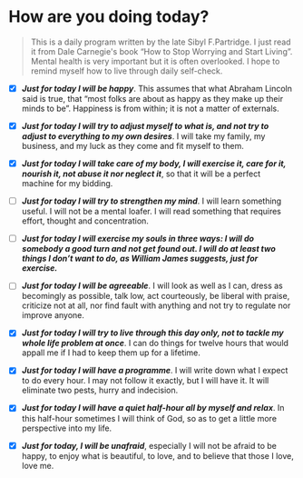 # How are you doing today?

> This is a daily program written by the late Sibyl F.Partridge. I just read it from Dale Carnegie's book “How to Stop Worrying and Start Living”. Mental health is very important but it is often overlooked. I hope to remind myself how to live through daily self-check.
 
- [x] ***Just for today I will be happy***. This assumes that what Abraham Lincoln said is true, that “most folks are about as happy as they make up their minds to be”. Happiness is from within; it is not a matter of externals.

- [x] ***Just for today I will try to adjust myself to what is, and not try to adjust to everything to my own desires***. I will take my family, my business, and my luck as they come and fit myself to them.

- [x] ***Just for today I will take care of my body, I will exercise it, care for it, nourish it, not abuse it nor neglect it***, so that it will be a perfect machine for my bidding.

- [ ] ***Just for today I will try to strengthen my mind***. I will learn something useful. I will not be a mental loafer. I will read something that requires effort, thought and concentration.

- [ ] ***Just for today I will exercise my souls in three ways: I will do somebody a good turn and not get found out. I will do at least two things I don’t want to do, as William James suggests, just for exercise.***

- [ ] ***Just for today I will be agreeable***. I will look as well as I can, dress as becomingly as possible, talk low, act courteously, be liberal with praise, criticize not at all, nor find fault with anything and not try to regulate nor improve anyone.

- [x] ***Just for today I will try to live through this day only, not to tackle my whole life problem at once***. I can do things for twelve hours that would appall me if I had to keep them up for a lifetime.

- [x] ***Just for today I will have a programme***. I will write down what I expect to do every hour. I may not follow it exactly, but I will have it. It will eliminate two pests, hurry and indecision.

- [x] ***Just for today I will have a quiet half-hour all by myself and relax***. In this half-hour sometimes I will think of God, so as to get a little more perspective into my life.

- [x] ***Just for today, I will be unafraid***, especially I will not be afraid to be happy, to enjoy what is beautiful, to love, and to believe that those I love, love me.

